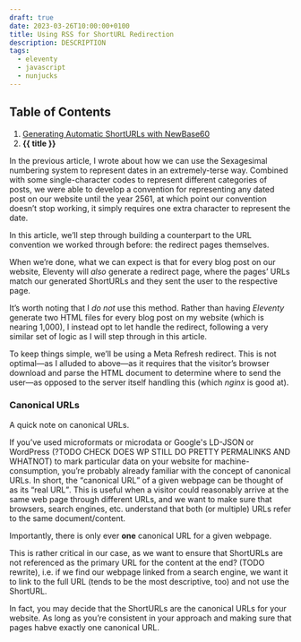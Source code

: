 ```yaml
---
draft: true
date: 2023-03-26T10:00:00+0100
title: Using RSS for ShortURL Redirection
description: DESCRIPTION
tags:
  - eleventy
  - javascript
  - nunjucks
---
```


<nav class=" [ box ] [ flow ] " style="margin-block-end: var(--size-large);">
    <h2>Table of Contents</h2>
    <ol>
        <li><a href="/article/automatic-shorturls/">Generating Automatic ShortURLs with NewBase60</a></li>
        <li>
            <strong>{{ title }}</strong>
        </li>
    </ol>
</nav>

In the previous article, I wrote about how we can use the Sexagesimal numbering system to represent dates in an extremely-terse way. Combined with some single-character codes to represent different categories of posts, we were able to develop a convention for representing any dated post on our website until the year 2561, at which point our convention doesn’t stop working, it simply requires one extra character to represent the date.

In this article, we’ll step through building a counterpart to the URL convention we worked through before: the redirect pages themselves.

When we’re done, what we can expect is that for every blog post on our website, Eleventy will *also* generate a redirect page, where the pages’ URLs match our generated ShortURLs and they sent the user to the respective page.

<aside><p>It’s worth noting that I <em>do not</em> use this method. Rather than having <em>Eleventy</em> generate two HTML files for every blog post on my website (which is nearing 1,000), I instead opt to let <em<nginx</em> handle the redirect, following a very similar set of logic as I will step through in this article.</p></aside>

To keep things simple, we’ll be using a Meta Refresh redirect. This is not optimal—as I alluded to above—as it requires that the visitor’s browser download and parse the HTML document to determine where to send the user—as opposed to the server itself handling this (which *nginx* is good at).

### Canonical URLs

A quick note on canonical URLs.

If you’ve used microformats or microdata or Google's LD-JSON or WordPress (?TODO CHECK DOES WP STILL DO PRETTY PERMALINKS AND WHATNOT) to mark particular data on your website for machine-consumption, you’re probably already familiar with the concept of canonical URLs. In short, the <q>canonical URL</q> of a given webpage can be thought of as its <q>real URL</q>. This is useful when a visitor could reasonably arrive at the same web page through different URLs, and we want to make sure that browsers, search engines, etc. understand that both (or multiple) URLs refer to the same document/content.

Importantly, there is only ever **one** canonical URL for a given webpage.

This is rather critical in our case, as we want to ensure that ShortURLs are not referenced as the primary URL for the content at the end? (TODO rewrite), i.e. if we find our webpage linked from a search engine, we want it to link to the full URL (tends to be the most descriptive, too) and not use the ShortURL.

In fact, you may decide that the ShortURLs are the canonical URLs for your website. As long as you’re consistent in your approach and making sure that pages habve exactly one canonical URL.

